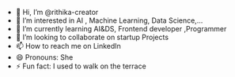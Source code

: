 - 👋 Hi, I’m @rithika-creator
- 👀 I’m interested in AI , Machine Learning, Data Science,...
- 🌱 I’m currently learning AI&DS, Frontend developer ,Programmer
- 💞️ I’m looking to collaborate on startup Projects 
- 📫 How to reach me on LinkedIn
- 😄 Pronouns: She
- ⚡ Fun fact: I used to walk on the terrace

<!---
rithika-creator/rithika-creator is a ✨ special ✨ repository because its `README.md` (this file) appears on your GitHub profile.
You can click the Preview link to take a look at your changes.
--->
